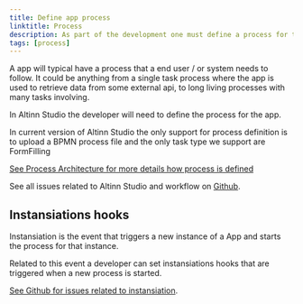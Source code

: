 ```yaml
---
title: Define app process
linktitle: Process
description: As part of the development one must define a process for the app that end user needs to follow.
tags: [process]
---
```


A app will typical have a process that a end user / or system needs to follow. It could be anything from a single task process where the app is used
to retrieve data from some external api, to long living processes with many tasks involving. 

In Altinn Studio the developer will need to define the process for the app.

In current version of Altinn Studio the only support for process definition is to upload a BPMN process file and the only task type we support are FormFilling

[See Process Architecture for more details how process is defined](/architecture/application/altinn-apps/app/app-backend/process/)

See all issues related to Altinn Studio and workflow on [Github](https://github.com/Altinn/altinn-studio/labels/area%2Fprocess).

## Instansiations hooks
Instansiation is the event that triggers a new instance of a App and starts the process for that instance.

Related to this event a developer can set instansiations hooks that are triggered when a new process is started.

[See Github for issues related to instansiation](https://github.com/Altinn/altinn-studio/labels/area%2Finstantiation).

